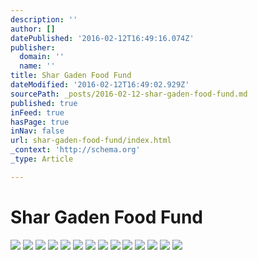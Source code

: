 ```yaml
---
description: ''
author: []
datePublished: '2016-02-12T16:49:16.074Z'
publisher:
  domain: ''
  name: ''
title: Shar Gaden Food Fund
dateModified: '2016-02-12T16:49:02.929Z'
sourcePath: _posts/2016-02-12-shar-gaden-food-fund.md
published: true
inFeed: true
hasPage: true
inNav: false
url: shar-gaden-food-fund/index.html
_context: 'http://schema.org'
_type: Article

---
```

# Shar Gaden Food Fund
![](https://the-grid-user-content.s3-us-west-2.amazonaws.com/61158c69-e353-42f3-a796-81603611e347.png)
![](https://the-grid-user-content.s3-us-west-2.amazonaws.com/44b8ccb7-b813-4cb2-9ca2-95a86f7d3f26.png)
![](https://the-grid-user-content.s3-us-west-2.amazonaws.com/d617fe5b-f549-42e6-abc7-38f553c63430.png)
![](https://the-grid-user-content.s3-us-west-2.amazonaws.com/57188de1-e49b-4b84-bc5b-20118106df6e.png)
![](https://the-grid-user-content.s3-us-west-2.amazonaws.com/de5521f0-47ac-40e1-8584-952487f0c009.png)
![](https://the-grid-user-content.s3-us-west-2.amazonaws.com/5a0d9738-2980-4267-849d-b5f95168716d.png)
![](https://the-grid-user-content.s3-us-west-2.amazonaws.com/da816b50-2dde-41ae-8d30-7c6cfeddca75.png)
![](https://the-grid-user-content.s3-us-west-2.amazonaws.com/2d80a978-51b2-4ffc-a55e-9c626ce44ab4.png)
![](https://the-grid-user-content.s3-us-west-2.amazonaws.com/71d828aa-7259-4384-a238-6d7442e9f791.png)
![](https://the-grid-user-content.s3-us-west-2.amazonaws.com/50c72a6c-fba8-4051-8ccb-c8e4428140c3.png)
![](https://the-grid-user-content.s3-us-west-2.amazonaws.com/3e507f5b-8e6d-4146-84fe-e4279dc1c373.png)
![](https://the-grid-user-content.s3-us-west-2.amazonaws.com/a6079f1e-6c0b-40fa-b437-dcfada5a5cac.png)
![](https://the-grid-user-content.s3-us-west-2.amazonaws.com/96e99a59-c437-42e6-a0e8-98f87bca502a.png)
![](https://the-grid-user-content.s3-us-west-2.amazonaws.com/2c95d895-de31-4f81-aa92-42eb8db13857.png)